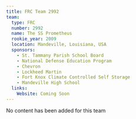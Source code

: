 ```yaml
---
title: FRC Team 2992
team:
  type: FRC
  number: 2992
  name: The SS Prometheus
  rookie_year: 2009
  location: Mandeville, Louisiana, USA
  sponsors:
    - St. Tammany Parish School Board
    - National Defense Education Program
    - Chevron
    - Lockheed Martin
    - Fort Knox Climate Controlled Self Storage
    - Mandeville High School
  links:
    Website: Coming Soon
---
```

No content has been added for this team